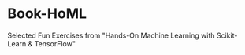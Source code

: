 # Book-HoML
Selected Fun Exercises from "Hands-On Machine Learning with Scikit-Learn &amp; TensorFlow"
